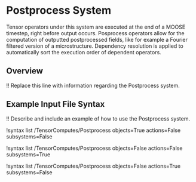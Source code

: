 # Postprocess System

Tensor operators under this system are executed at the end of a MOOSE timestep, right before output occurs.
Posprocess operators allow for the computation of outputted postprocessed fields, like for example a Fourier
filtered version of a microstructure. Dependency resolution is applied to automatically sort the execution
order of dependent operators.

## Overview

!! Replace this line with information regarding the Postprocess system.

## Example Input File Syntax

!! Describe and include an example of how to use the Postprocess system.

!syntax list /TensorComputes/Postprocess objects=True actions=False subsystems=False

!syntax list /TensorComputes/Postprocess objects=False actions=False subsystems=True

!syntax list /TensorComputes/Postprocess objects=False actions=True subsystems=False
